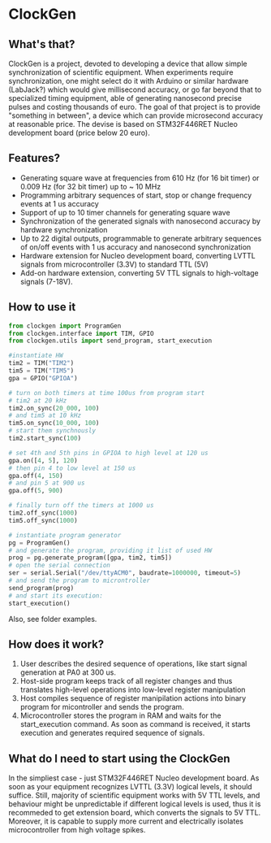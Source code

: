 # ClockGen

## What's that?

ClockGen is a project, devoted to developing a device that allow simple synchronization of scientific equipment. When experiments require synchronization, one might select do it with Arduino or similar hardware (LabJack?) which would give millisecond accuracy, or go far beyond that to specialized timing equipment, able of generating nanosecond precise pulses and costing thousands of euro. The goal of that project is to provide "something in between", a device which can provide microsecond accuracy at reasonable price. The devise is based on STM32F446RET Nucleo development board (price below 20 euro).

## Features?

 - Generating square wave at frequencies from 610 Hz (for 16 bit timer) or 0.009 Hz (for 32 bit timer) up to ~ 10 MHz
 - Programming arbitrary sequences of start, stop or change frequency events at 1 us accuracy 
 - Support of up to 10 timer channels for generating square wave
 - Synchronization of the generated signals with nanosecond accuracy by hardware synchronization
 - Up to 22 digital outputs, programmable to generate arbitrary sequences of on/off events with 1 us accuracy and nanosecond synchronization 
 - Hardware extension for Nucleo development board, converting LVTTL signals from microcontroller (3.3V) to standard TTL (5V)
 - Add-on hardware extension, converting 5V TTL signals to high-voltage signals (7-18V).


## How to use it

```python
from clockgen import ProgramGen
from clockgen.interface import TIM, GPIO
from clockgen.utils import send_program, start_execution

#instantiate HW
tim2 = TIM("TIM2")
tim5 = TIM("TIM5")
gpa = GPIO("GPIOA")

# turn on both timers at time 100us from program start
# tim2 at 20 kHz
tim2.on_sync(20_000, 100)
# and tim5 at 10 kHz
tim5.on_sync(10_000, 100)
# start them synchnously
tim2.start_sync(100)

# set 4th and 5th pins in GPIOA to high level at 120 us
gpa.on([4, 5], 120)
# then pin 4 to low level at 150 us
gpa.off(4, 150)
# and pin 5 at 900 us
gpa.off(5, 900)

# finally turn off the timers at 1000 us
tim2.off_sync(1000)
tim5.off_sync(1000)

# instantiate program generator
pg = ProgramGen()
# and generate the program, providing it list of used HW
prog = pg.generate_program([gpa, tim2, tim5])
# open the serial connection
ser = serial.Serial("/dev/ttyACM0", baudrate=1000000, timeout=5)
# and send the program to microntroller
send_program(prog)
# and start its execution:
start_execution()
```


Also, see folder examples.

## How does it work?

1. User describes the desired sequence of operations, like start signal generation at PA0 at 300 us.
2. Host-side program keeps track of all register changes and thus translates high-level operations into low-level
register manipulation
3. Host compiles sequence of register manipilation actions into binary program for micontroller and sends the program.
4. Microcontroller stores the program in RAM and waits for the start_execution command. As soon as command is received, it starts execution and generates required sequence of signals.

## What do I need to start using the ClockGen
In the simpliest case - just STM32F446RET Nucleo development board. As soon as your equipment recognizes LVTTL (3.3V) logical levels, it should suffice. Still, majority of scientific equipment works with 5V TTL levels, and behaviour might be unpredictable if different logical levels is used, thus it is recommeded to get extension board, which converts the signals to 5V TTL. Moreover, it is capable to supply more current and electrically isolates microcontroller from high voltage spikes.
